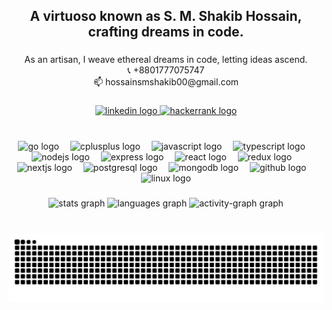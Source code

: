 ###

<h2 align="center">A virtuoso known as S. M. Shakib Hossain, crafting dreams in code.</h2>

###

<p align="center">As an artisan, I weave ethereal dreams in code, letting ideas ascend.<br>📞 +8801777075747<br>📫 hossainsmshakib00@gmail.com</p>

###

<div align="center">
  <a href="https://www.linkedin.com/in/hossainsmshakib/" target="_blank">
    <img src="https://raw.githubusercontent.com/maurodesouza/profile-readme-generator/master/src/assets/icons/social/linkedin/default.svg" width="52" height="40" alt="linkedin logo"  />
  </a>
  <a href="https://www.hackerrank.com/profile/_TheOne_" target="_blank">
    <img src="https://raw.githubusercontent.com/maurodesouza/profile-readme-generator/master/src/assets/icons/social/hackerrank/default.svg" width="52" height="40" alt="hackerrank logo"  />
  </a>
</div/>


###

<br clear="both">

<div align="center">
  <img src="https://skillicons.dev/icons?i=go" height="40" alt="go logo"  />
  <img width="10" />
  <img src="https://skillicons.dev/icons?i=cpp" height="40" alt="cplusplus logo"  />
  <img width="10" />
  <img src="https://skillicons.dev/icons?i=js" height="40" alt="javascript logo"  />
  <img width="10" />
  <img src="https://skillicons.dev/icons?i=ts" height="40" alt="typescript logo"  />
  <img width="10" />
  <img src="https://skillicons.dev/icons?i=nodejs" height="40" alt="nodejs logo"  />
  <img width="10" />
  <img src="https://skillicons.dev/icons?i=express" height="40" alt="express logo"  />
  <img width="10" />
  <img src="https://skillicons.dev/icons?i=react" height="40" alt="react logo"  />
  <img width="10" />
  <img src="https://skillicons.dev/icons?i=redux" height="40" alt="redux logo"  />
  <img width="10" />
  <img src="https://skillicons.dev/icons?i=nextjs" height="40" alt="nextjs logo"  />
  <img width="10" />
  <img src="https://skillicons.dev/icons?i=postgres" height="40" alt="postgresql logo"  />
  <img width="10" />
  <img src="https://skillicons.dev/icons?i=mongodb" height="40" alt="mongodb logo"  />
  <img width="10" />
  <img src="https://skillicons.dev/icons?i=github" height="40" alt="github logo"  />
  <img width="10" />
  <img src="https://skillicons.dev/icons?i=linux" height="40" alt="linux logo"  />
</div>

###

<div align="center">
  <img src="https://github-readme-stats.vercel.app/api?username=hossainsmshakib&hide_title=false&hide_rank=false&show_icons=true&include_all_commits=true&count_private=true&disable_animations=false&theme=vue-dark&locale=en&hide_border=true" height="150" alt="stats graph"  />
  <img src="https://github-readme-stats.vercel.app/api/top-langs?username=hossainsmshakib&locale=en&hide_title=false&layout=compact&card_width=320&langs_count=6&theme=vue-dark&hide_border=true" height="150" alt="languages graph"  />
  <img src="https://github-readme-activity-graph.vercel.app/graph?username=hossainsmshakib&area=true&hide_border=true&hide_title=false&theme=vue" height="150" alt="activity-graph graph"  />
</div>

###

<br clear="both">

<img src="https://raw.githubusercontent.com/hossainsmshakib/hossainsmshakib/output/snake.svg" alt="Snake animation" />

###

